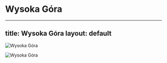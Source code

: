 
Wysoka Góra
===========
---
title: Wysoka Góra
layout: default
---

![Wysoka Góra](http://www.tapeciarnia.pl/tapety/na-telefon/tapeta-na-telefon-wysoka-gora-na-brzegu-rzeki.jpg)

![Wysoka Góra](https://thumbs.dreamstime.com/b/kazbek-szczyt-najwyższy-punkt-gruzji-wysoka-góra-nad-niebem-z-chmurami-alpy-kaukaz-himalaje-lodowcem-wulkan-starożytny-166104552.jpg)